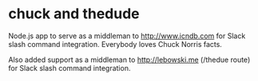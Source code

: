 # chuck and thedude
Node.js app to serve as a middleman to http://www.icndb.com for Slack slash command integration.
Everybody loves Chuck Norris facts.

Also added support as a middleman to http://lebowski.me (/thedue route) for Slack slash command integration.
